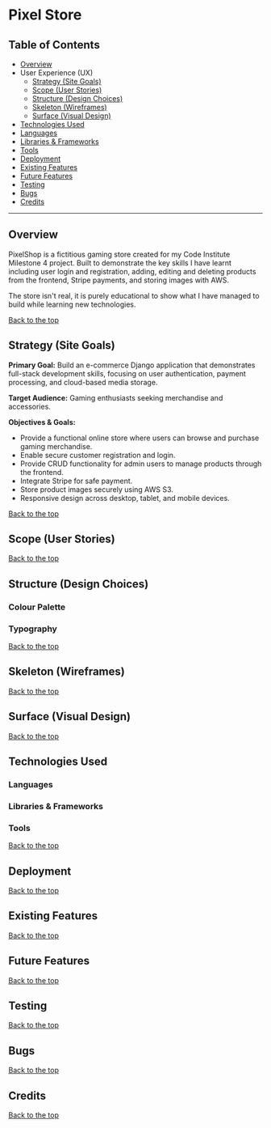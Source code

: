 # Pixel Store

## Table of Contents

- [Overview](#overview)
- User Experience (UX)
  - [Strategy (Site Goals)](#strategy-site-goals)
  - [Scope (User Stories)](#scope-user-stories)
  - [Structure (Design Choices)](#structure-design-choices)
  - [Skeleton (Wireframes)](#skeleton-wireframes)
  - [Surface (Visual Design)](#surface-visual-design)
- [Technologies Used](#technologies-used)
- [Languages](#languages)
- [Libraries & Frameworks](#libraries--frameworks)
- [Tools](#tools)
- [Deployment](#deployment)
- [Existing Features](#existing-features)
- [Future Features](#future-features)
- [Testing](#testing)
- [Bugs](#bugs)
- [Credits](#credits)

---

## Overview

PixelShop is a fictitious gaming store created for my Code Institute Milestone 4 project. Built to demonstrate the key skills I have learnt including user login and registration, adding, editing and deleting products from the frontend, Stripe payments, and storing images with AWS.

The store isn't real, it is purely educational to show what I have managed to build while learning new technologies.

[Back to the top](#table-of-contents)

## Strategy (Site Goals)

**Primary Goal:** Build an e-commerce Django application that demonstrates full-stack development skills, focusing on user authentication, payment processing, and cloud-based media storage.

**Target Audience:** Gaming enthusiasts seeking merchandise and accessories.

**Objectives & Goals:**

- Provide a functional online store where users can browse and purchase gaming merchandise.
- Enable secure customer registration and login.
- Provide CRUD functionality for admin users to manage products through the frontend.
- Integrate Stripe for safe payment.
- Store product images securely using AWS S3.
- Responsive design across desktop, tablet, and mobile devices.

[Back to the top](#table-of-contents)

## Scope (User Stories)

[Back to the top](#table-of-contents)

## Structure (Design Choices)

### Colour Palette

### Typography

[Back to the top](#table-of-contents)

## Skeleton (Wireframes)

[Back to the top](#table-of-contents)

## Surface (Visual Design)

[Back to the top](#table-of-contents)

## Technologies Used

### Languages

### Libraries & Frameworks

### Tools

[Back to the top](#table-of-contents)

## Deployment

[Back to the top](#table-of-contents)

## Existing Features

[Back to the top](#table-of-contents)

## Future Features

[Back to the top](#table-of-contents)

## Testing

[Back to the top](#table-of-contents)

## Bugs

[Back to the top](#table-of-contents)

## Credits

[Back to the top](#table-of-contents)
